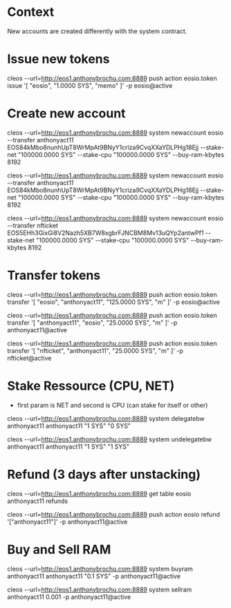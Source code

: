 # Context

New accounts are created differently with the system contract.


# Issue new tokens

cleos --url=http://eos1.anthonybrochu.com:8889 push action eosio.token issue '[ "eosio", "1.0000 SYS", "memo" ]' -p eosio@active


# Create new account

cleos --url=http://eos1.anthonybrochu.com:8889 system newaccount eosio --transfer anthonyact11 EOS84kMbo8nunhUpT8WrMpAt9BNyY1criza9CvqXXaYDLPHg18Ejj --stake-net "100000.0000 SYS" --stake-cpu "100000.0000 SYS" --buy-ram-kbytes 8192

cleos --url=http://eos1.anthonybrochu.com:8889 system newaccount eosio --transfer anthonyact11 EOS84kMbo8nunhUpT8WrMpAt9BNyY1criza9CvqXXaYDLPHg18Ejj --stake-net "100000.0000 SYS" --stake-cpu "100000.0000 SYS" --buy-ram-kbytes 8192

cleos --url=http://eos1.anthonybrochu.com:8889 system newaccount eosio --transfer nfticket EOS5EHh3GixGi8V2Nazh5XB7W8xgbrFJNCBM8Mv13uQYp2antwPf1 --stake-net "100000.0000 SYS" --stake-cpu "100000.0000 SYS" --buy-ram-kbytes 8192


# Transfer tokens

cleos --url=http://eos1.anthonybrochu.com:8889 push action eosio.token transfer '[ "eosio", "anthonyact11", "125.0000 SYS", "m" ]' -p eosio@active

cleos --url=http://eos1.anthonybrochu.com:8889 push action eosio.token transfer '[ "anthonyact11", "eosio", "25.0000 SYS", "m" ]' -p anthonyact11@active

cleos --url=http://eos1.anthonybrochu.com:8889 push action eosio.token transfer '[ "nfticket", "anthonyact11", "25.0000 SYS", "m" ]' -p nfticket@active

# Stake Ressource (CPU, NET)

- first param is NET and second is CPU (can stake for itself or other)

cleos --url=http://eos1.anthonybrochu.com:8889 system delegatebw anthonyact11 anthonyact11 "1 SYS" "0 SYS"

cleos --url=http://eos1.anthonybrochu.com:8889 system undelegatebw anthonyact11 anthonyact11 "1 SYS" "1 SYS"

# Refund (3 days after unstacking)

cleos --url=http://eos1.anthonybrochu.com:8889 get table eosio anthonyact11 refunds

cleos --url=http://eos1.anthonybrochu.com:8889 push action eosio refund '["anthonyact11"]' -p anthonyact11@active

# Buy and Sell RAM

cleos --url=http://eos1.anthonybrochu.com:8889 system buyram anthonyact11 anthonyact11 "0.1 SYS" -p anthonyact11@active

cleos --url=http://eos1.anthonybrochu.com:8889 system sellram anthonyact11 0.001 -p anthonyact11@active
